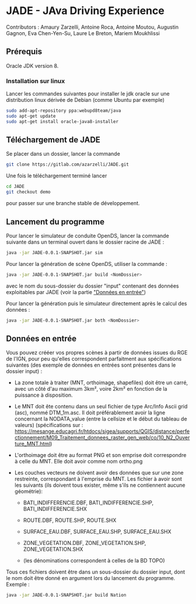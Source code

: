 # JADE - JAva Driving Experience

Contributors : Amaury Zarzelli, Antoine Roca, Antoine Moutou, Augustin Gagnon, Eva Chen-Yen-Su, Laure Le Breton, Mariem Moukhlissi

## Prérequis
Oracle JDK version 8.
### Installation sur linux
Lancer les commandes suivantes pour installer le jdk oracle sur une distribution linux dérivée de Debian (comme Ubuntu par exemple)
```sh
sudo add-apt-repository ppa:webupd8team/java
sudo apt-get update
sudo apt-get install oracle-java8-installer
```

## Téléchargement de JADE

Se placer dans un dossier, lancer la commande 
```sh
git clone https://gitlab.com/azarzelli/JADE.git
```

Une fois le téléchargement terminé lancer
```sh
cd JADE
git checkout demo
```
pour passer sur une branche stable de développement.

## Lancement du programme

Pour lancer le simulateur de conduite OpenDS, lancer la commande suivante dans un terminal ouvert dans le dossier racine de JADE :

```sh
java -jar JADE-0.0.1-SNAPSHOT.jar sim
```

Pour lancer la génération de scène OpenDS, utiliser la commande :
```sh
java -jar JADE-0.0.1-SNAPSHOT.jar build <NomDossier>
```
avec <NomDossier> le nom du sous-dossier du dossier "input" contenant des données exploitables par JADE (voir la partie ["Données en entrée"](#données-en-entrée))

Pour lancer la génération puis le simulateur directement après le calcul des données :
```sh
java -jar JADE-0.0.1-SNAPSHOT.jar both <NomDossier>
```

## Données en entrée
Vous pouvez crééer vos propres scènes à partir de données issues du RGE de l'IGN, pour peu qu'elles correspondent parfaitment aux spécifications suivantes (des exemple de données en entrées sont présentes dans le dossier input) :

+ La zone totale à traiter (MNT, orthoimage, shapefiles) doit être un carré, avec un côté d'au maximum 3km², voire 2km² en fonction de la puissance à disposition.

+ Le MNT doit ête contenu dans un seul fichier de type Arc/Info Ascii grid (asc), nommé DTM_1m.asc. Il doit préférablement avoir la ligne concernant la NODATA_value (entre la cellsize et le début du tableau de valeurs) (spécifications sur : https://mesange.educagri.fr/htdocs/sigea/supports/QGIS/distance/perfectionnement/M09_Traitement_donnees_raster_gen_web/co/10_N2_Ouverture_MNT.html)

+ L'orthoimage doit être au format PNG et son emprise doit correspondre à celle du MNT. Elle doit avoir comme nom ortho.png

+ Les couches vecteurs ne doivent avoir des données que sur une zone restreinte, correspondant à l'emprise du MNT. Les fichier à avoir sont les suivants (ils doivent tous exister, même s'ils ne contiennent aucune géométrie):
	+ BATI_INDIFFERENCIE.DBF, BATI_INDIFFERENCIE.SHP, BATI_INDIFFERENCIE.SHX
	+ ROUTE.DBF, ROUTE.SHP, ROUTE.SHX
	+ SURFACE_EAU.DBF, SURFACE_EAU.SHP, SURFACE_EAU.SHX
	+ ZONE_VEGETATION.DBF, ZONE_VEGETATION.SHP, ZONE_VEGETATION.SHX

	+ (les dénominations correspondent à celles de la BD TOPO)


Tous ces fichiers doivent être dans un sous-dossier du dossier input, dont le nom doit être donné en argument lors du lancement du programme.
Exemple : 
```sh
java -jar JADE-0.0.1-SNAPSHOT.jar build Nation
```